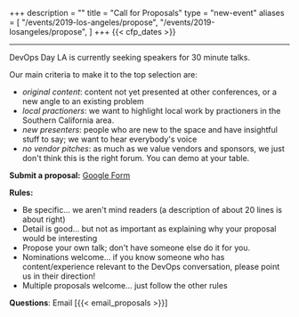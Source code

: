 +++
description = ""
title = "Call for Proposals"
type = "new-event"
aliases = [
        "/events/2019-los-angeles/propose",
        "/events/2019-losangeles/propose",
]
+++
{{< cfp_dates >}}

---
DevOps Day LA is currently seeking speakers for 30 minute talks.

Our main criteria to make it to the top selection are:

- _original content_: content not yet presented at other conferences, or a new angle to an existing problem
- _local practioners_: we want to highlight local work by practioners in the Southern California area.
- _new presenters_: people who are new to the space and have insightful stuff to say; we want to hear everybody's voice
- _no vendor pitches_: as much as we value vendors and sponsors, we just don't think this is the right forum. You can demo at your table.

**Submit a proposal:** [Google Form](https://goo.gl/forms/oI729Mzrw1iUOBcy1)

**Rules:**
* Be specific... we aren't mind readers (a description of about 20 lines is about right)
* Detail is good... but not as important as explaining why your proposal would be interesting
* Propose your own talk; don't have someone else do it for you.
* Nominations welcome... if you know someone who has content/experience relevant to the DevOps conversation, please point us in their direction!
* Multiple proposals welcome... just follow the other rules

**Questions**: Email [{{< email_proposals >}}]